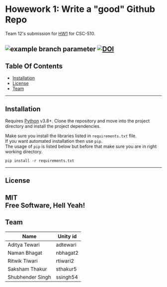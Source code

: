 # Howework 1: Write a "good" Github Repo

Team 12's submission for [HW1](https://github.com/txt/se22/blob/main/docs/hw1.md) for CSC-510.

![example branch parameter](https://github.com/team-12-csc-510/hw1/actions/workflows/main.yml/badge.svg?branch=main)
[![DOI](https://zenodo.org/badge/529930397.svg)](https://zenodo.org/badge/latestdoi/529930397)
----
## Table Of Contents
- [Installation](#installation)
- [License](#license)
- [Team](#team)
----

## Installation

Requires [Python] v3.8+.
Clone the repository and move into the project directory and install the project dependencies. <br>

Make sure you install the libraries listed in ```requirements.txt``` file. <br>
If you want automated installation then use ```pip```. <br>
The usage of ```pip``` is listed below but before that make sure you are in right working directory.

```shell
pip install -r requirements.txt
```
----
## License

MIT<br>
**Free Software, Hell Yeah!**
----

## Team
Name  | Unity id
------------- | -------------
Aditya Tewari  | adtewari
Naman Bhagat  | nbhagat2
Ritwik Tiwari  | rtiwari2
Saksham Thakur  | sthakur5
Shubhender Singh  | ssingh54

[Python]: <https://python.org>
